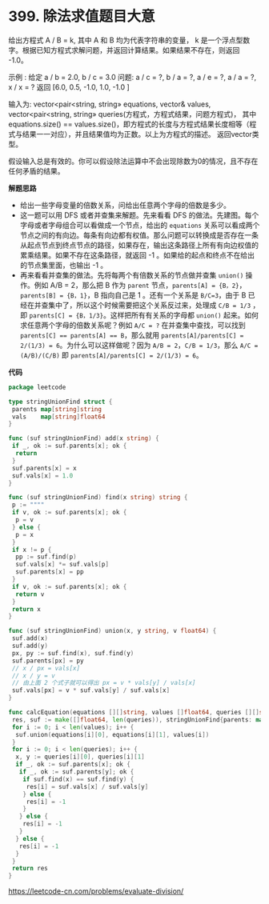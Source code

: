 # 399. 除法求值**题目大意**  

给出方程式 A / B = k, 其中 A 和 B 均为代表字符串的变量， k 是一个浮点型数字。根据已知方程式求解问题，并返回计算结果。如果结果不存在，则返回 -1.0。

示例 : 给定 a / b = 2.0, b / c = 3.0 问题: a / c = ?, b / a = ?, a / e = ?, a / a = ?, x / x = ? 返回 [6.0, 0.5, -1.0, 1.0, -1.0 ]

输入为: vector<pair<string, string» equations, vector& values, vector<pair<string, string» queries(方程式，方程式结果，问题方程式)， 其中 equations.size() == values.size()，即方程式的长度与方程式结果长度相等（程式与结果一一对应），并且结果值均为正数。以上为方程式的描述。 返回vector类型。

假设输入总是有效的。你可以假设除法运算中不会出现除数为0的情况，且不存在任何矛盾的结果。

**解题思路**  

- 给出一些字母变量的倍数关系，问给出任意两个字母的倍数是多少。
- 这一题可以用 DFS 或者并查集来解题。先来看看 DFS 的做法。先建图。每个字母或者字母组合可以看做成一个节点，给出的 `equations` 关系可以看成两个节点之间的有向边。每条有向边都有权值。那么问题可以转换成是否存在一条从起点节点到终点节点的路径，如果存在，输出这条路径上所有有向边权值的累乘结果。如果不存在这条路径，就返回 -1 。如果给的起点和终点不在给出的节点集里面，也输出 -1 。
- 再来看看并查集的做法。先将每两个有倍数关系的节点做并查集 `union()` 操作。例如 A/B = 2，那么把 B 作为 `parent` 节点，`parents[A] = {B，2}`，`parents[B] = {B，1}`，B 指向自己是 1 。还有一个关系是 `B/C=3`，由于 B 已经在并查集中了，所以这个时候需要把这个关系反过来，处理成 `C/B = 1/3` ，即 `parents[C] = {B，1/3}`。这样把所有有关系的字母都 `union()` 起来。如何求任意两个字母的倍数关系呢？例如 `A/C = ?` 在并查集中查找，可以找到 `parents[C] == parents[A] == B`，那么就用 `parents[A]/parents[C] = 2/(1/3) = 6`。为什么可以这样做呢？因为 `A/B = 2`，`C/B = 1/3`，那么 `A/C = (A/B)/(C/B)` 即 `parents[A]/parents[C] = 2/(1/3) = 6`。

**代码**  

```go
package leetcode

type stringUnionFind struct {
 parents map[string]string
 vals    map[string]float64
}

func (suf stringUnionFind) add(x string) {
 if _, ok := suf.parents[x]; ok {
  return
 }
 suf.parents[x] = x
 suf.vals[x] = 1.0
}

func (suf stringUnionFind) find(x string) string {
 p := """"
 if v, ok := suf.parents[x]; ok {
  p = v
 } else {
  p = x
 }
 if x != p {
  pp := suf.find(p)
  suf.vals[x] *= suf.vals[p]
  suf.parents[x] = pp
 }
 if v, ok := suf.parents[x]; ok {
  return v
 }
 return x
}

func (suf stringUnionFind) union(x, y string, v float64) {
 suf.add(x)
 suf.add(y)
 px, py := suf.find(x), suf.find(y)
 suf.parents[px] = py
 // x / px = vals[x]
 // x / y = v
 // 由上面 2 个式子就可以得出 px = v * vals[y] / vals[x]
 suf.vals[px] = v * suf.vals[y] / suf.vals[x]
}

func calcEquation(equations [][]string, values []float64, queries [][]string) []float64 {
 res, suf := make([]float64, len(queries)), stringUnionFind{parents: map[string]string{}, vals: map[string]float64{}}
 for i := 0; i < len(values); i++ {
  suf.union(equations[i][0], equations[i][1], values[i])
 }
 for i := 0; i < len(queries); i++ {
  x, y := queries[i][0], queries[i][1]
  if _, ok := suf.parents[x]; ok {
   if _, ok := suf.parents[y]; ok {
    if suf.find(x) == suf.find(y) {
     res[i] = suf.vals[x] / suf.vals[y]
    } else {
     res[i] = -1
    }
   } else {
    res[i] = -1
   }
  } else {
   res[i] = -1
  }
 }
 return res
}
```

https://leetcode-cn.com/problems/evaluate-division/